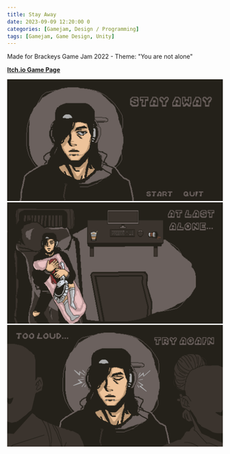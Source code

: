 ```yaml
---
title: Stay Away
date: 2023-09-09 12:20:00 0
categories: [Gamejam, Design / Programming]
tags: [Gamejam, Game Design, Unity]
---
```


Made for Brackeys Game Jam 2022 - Theme: "You are not alone"

[**Itch.io Game Page**](https://kiriuozoru.itch.io/stay-away)

![yay](/assets/img/main_menu_test.png)
![yay](/assets/img/outro_menu.png)
![yay](/assets/img/lose_screen_buttons.png)